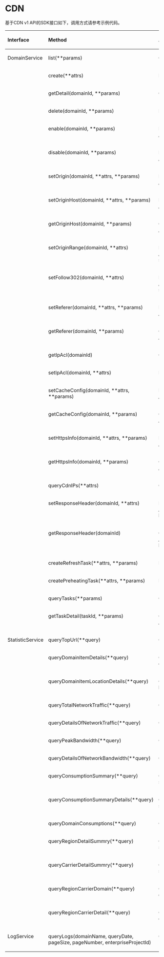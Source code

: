 # CDN<a name="sdk_11_0019"></a>

基于CDN v1 API的SDK接口如下，调用方式请参考示例代码。

<a name="table1523315114499"></a>
<table><thead align="left"><tr id="row2234951184918"><th class="cellrowborder" valign="top" width="28.372837283728376%" id="mcps1.1.4.1.1"><p id="p62949318403"><a name="p62949318403"></a><a name="p62949318403"></a>Interface</p>
</th>
<th class="cellrowborder" valign="top" width="36.03360336033604%" id="mcps1.1.4.1.2"><p id="p5098895718403"><a name="p5098895718403"></a><a name="p5098895718403"></a>Method</p>
</th>
<th class="cellrowborder" valign="top" width="35.5935593559356%" id="mcps1.1.4.1.3"><p id="p3646482918403"><a name="p3646482918403"></a><a name="p3646482918403"></a>API</p>
</th>
</tr>
</thead>
<tbody><tr id="row523425110494"><td class="cellrowborder" rowspan="26" valign="top" width="28.372837283728376%" headers="mcps1.1.4.1.1 "><p id="p1238710141532"><a name="p1238710141532"></a><a name="p1238710141532"></a>DomainService</p>
</td>
<td class="cellrowborder" valign="top" width="36.03360336033604%" headers="mcps1.1.4.1.2 "><p id="p44361006534"><a name="p44361006534"></a><a name="p44361006534"></a>list(**params)</p>
</td>
<td class="cellrowborder" valign="top" width="35.5935593559356%" headers="mcps1.1.4.1.3 "><p id="p1943600165315"><a name="p1943600165315"></a><a name="p1943600165315"></a>GET /v1.0/cdn/domains</p>
</td>
</tr>
<tr id="row8876172513106"><td class="cellrowborder" valign="top" headers="mcps1.1.4.1.1 "><p id="p343615085311"><a name="p343615085311"></a><a name="p343615085311"></a>create(**attrs)</p>
</td>
<td class="cellrowborder" valign="top" headers="mcps1.1.4.1.2 "><p id="p1943614055312"><a name="p1943614055312"></a><a name="p1943614055312"></a>POST /v1.0/cdn/domains</p>
</td>
</tr>
<tr id="row2537755201219"><td class="cellrowborder" valign="top" headers="mcps1.1.4.1.1 "><p id="p19436908536"><a name="p19436908536"></a><a name="p19436908536"></a>getDetail(domainId, **params)</p>
</td>
<td class="cellrowborder" valign="top" headers="mcps1.1.4.1.2 "><p id="p643614095319"><a name="p643614095319"></a><a name="p643614095319"></a>GET /v1.0/cdn/domains/{domain_id}/detail</p>
</td>
</tr>
<tr id="row16776199141312"><td class="cellrowborder" valign="top" headers="mcps1.1.4.1.1 "><p id="p643615065314"><a name="p643615065314"></a><a name="p643615065314"></a>delete(domainId, **params)</p>
</td>
<td class="cellrowborder" valign="top" headers="mcps1.1.4.1.2 "><p id="p0436907537"><a name="p0436907537"></a><a name="p0436907537"></a>DELETE /v1.0/cdn/domains/{domain_id}</p>
</td>
</tr>
<tr id="row1826852514139"><td class="cellrowborder" valign="top" headers="mcps1.1.4.1.1 "><p id="p114368011538"><a name="p114368011538"></a><a name="p114368011538"></a>enable(domainId, **params)</p>
</td>
<td class="cellrowborder" valign="top" headers="mcps1.1.4.1.2 "><p id="p144368055311"><a name="p144368055311"></a><a name="p144368055311"></a>PUT /v1.0/cdn/domains/{domain_id}/enable</p>
</td>
</tr>
<tr id="row14217346141317"><td class="cellrowborder" valign="top" headers="mcps1.1.4.1.1 "><p id="p4437140165319"><a name="p4437140165319"></a><a name="p4437140165319"></a>disable(domainId, **params)</p>
</td>
<td class="cellrowborder" valign="top" headers="mcps1.1.4.1.2 "><p id="p15437904536"><a name="p15437904536"></a><a name="p15437904536"></a>PUT /v1.0/cdn/domains/{domain_id}/disable</p>
</td>
</tr>
<tr id="row92401782145"><td class="cellrowborder" valign="top" headers="mcps1.1.4.1.1 "><p id="p11437403539"><a name="p11437403539"></a><a name="p11437403539"></a>setOrigin(domainId, **attrs, **params)</p>
</td>
<td class="cellrowborder" valign="top" headers="mcps1.1.4.1.2 "><p id="p1043730195317"><a name="p1043730195317"></a><a name="p1043730195317"></a>PUT /v1.0/cdn/domains/{domain_id}/origin</p>
</td>
</tr>
<tr id="row13215102212143"><td class="cellrowborder" valign="top" headers="mcps1.1.4.1.1 "><p id="p114371701537"><a name="p114371701537"></a><a name="p114371701537"></a>setOriginHost(domainId, **attrs, **params)</p>
</td>
<td class="cellrowborder" valign="top" headers="mcps1.1.4.1.2 "><p id="p143770115310"><a name="p143770115310"></a><a name="p143770115310"></a>PUT /v1.0/cdn/domains/{domain_id}/originhost</p>
</td>
</tr>
<tr id="row275592615153"><td class="cellrowborder" valign="top" headers="mcps1.1.4.1.1 "><p id="p1843720018534"><a name="p1843720018534"></a><a name="p1843720018534"></a>getOriginHost(domainId, **params)</p>
</td>
<td class="cellrowborder" valign="top" headers="mcps1.1.4.1.2 "><p id="p143780115316"><a name="p143780115316"></a><a name="p143780115316"></a>GET /v1.0/cdn/domains/{domain_id}/originhost</p>
</td>
</tr>
<tr id="row63830433155"><td class="cellrowborder" valign="top" headers="mcps1.1.4.1.1 "><p id="p0437180105312"><a name="p0437180105312"></a><a name="p0437180105312"></a>setOriginRange(domainId, **attrs)</p>
</td>
<td class="cellrowborder" valign="top" headers="mcps1.1.4.1.2 "><p id="p154371903535"><a name="p154371903535"></a><a name="p154371903535"></a>PUT /v1.0/cdn/domains/{domainId}/range-switch</p>
</td>
</tr>
<tr id="row192132198452"><td class="cellrowborder" valign="top" headers="mcps1.1.4.1.1 "><p id="p14371206534"><a name="p14371206534"></a><a name="p14371206534"></a>setFollow302(domainId, **attrs)</p>
</td>
<td class="cellrowborder" valign="top" headers="mcps1.1.4.1.2 "><p id="p1743716035311"><a name="p1743716035311"></a><a name="p1743716035311"></a>PUT /v1.0/cdn/domains/{domainId}/follow302-switch</p>
</td>
</tr>
<tr id="row6807131534518"><td class="cellrowborder" valign="top" headers="mcps1.1.4.1.1 "><p id="p194372001532"><a name="p194372001532"></a><a name="p194372001532"></a>setReferer(domainId, **attrs, **params)</p>
</td>
<td class="cellrowborder" valign="top" headers="mcps1.1.4.1.2 "><p id="p164371025312"><a name="p164371025312"></a><a name="p164371025312"></a>PUT /v1.0/cdn/domains/{domain_id}/referer</p>
</td>
</tr>
<tr id="row1511016138454"><td class="cellrowborder" valign="top" headers="mcps1.1.4.1.1 "><p id="p124379085312"><a name="p124379085312"></a><a name="p124379085312"></a>getReferer(domainId, **params)</p>
</td>
<td class="cellrowborder" valign="top" headers="mcps1.1.4.1.2 "><p id="p043711085312"><a name="p043711085312"></a><a name="p043711085312"></a>GET /v1.0/cdn/domains/{domain_id}/referer</p>
</td>
</tr>
<tr id="row94595376199"><td class="cellrowborder" valign="top" headers="mcps1.1.4.1.1 "><p id="p443713045314"><a name="p443713045314"></a><a name="p443713045314"></a>getIpAcl(domainId)</p>
</td>
<td class="cellrowborder" valign="top" headers="mcps1.1.4.1.2 "><p id="p19437100145317"><a name="p19437100145317"></a><a name="p19437100145317"></a>GET /v1.0/cdn/domains/{domainId}/ip-acl</p>
</td>
</tr>
<tr id="row83365311916"><td class="cellrowborder" valign="top" headers="mcps1.1.4.1.1 "><p id="p1437200125315"><a name="p1437200125315"></a><a name="p1437200125315"></a>setIpAcl(domainId, **attrs)</p>
</td>
<td class="cellrowborder" valign="top" headers="mcps1.1.4.1.2 "><p id="p11437902536"><a name="p11437902536"></a><a name="p11437902536"></a>PUT /v1.0/cdn/domains/{domainId}/ip-acl</p>
</td>
</tr>
<tr id="row1979211518470"><td class="cellrowborder" valign="top" headers="mcps1.1.4.1.1 "><p id="p3437190105316"><a name="p3437190105316"></a><a name="p3437190105316"></a>setCacheConfig(domainId, **attrs, **params)</p>
</td>
<td class="cellrowborder" valign="top" headers="mcps1.1.4.1.2 "><p id="p44372015530"><a name="p44372015530"></a><a name="p44372015530"></a>PUT /v1.0/cdn/domains/{domain_id}/cache</p>
</td>
</tr>
<tr id="row1764151242013"><td class="cellrowborder" valign="top" headers="mcps1.1.4.1.1 "><p id="p04371102537"><a name="p04371102537"></a><a name="p04371102537"></a>getCacheConfig(domainId, **params)</p>
</td>
<td class="cellrowborder" valign="top" headers="mcps1.1.4.1.2 "><p id="p184376095315"><a name="p184376095315"></a><a name="p184376095315"></a>GET /v1.0/cdn/domains/{domain_id}/cache</p>
</td>
</tr>
<tr id="row166913316201"><td class="cellrowborder" valign="top" headers="mcps1.1.4.1.1 "><p id="p1743770205313"><a name="p1743770205313"></a><a name="p1743770205313"></a>setHttpsInfo(domainId, **attrs, **params)</p>
</td>
<td class="cellrowborder" valign="top" headers="mcps1.1.4.1.2 "><p id="p12437207534"><a name="p12437207534"></a><a name="p12437207534"></a>PUT /v1.0/cdn/domains/{domain_id}/https-info</p>
</td>
</tr>
<tr id="row873284911202"><td class="cellrowborder" valign="top" headers="mcps1.1.4.1.1 "><p id="p143720011532"><a name="p143720011532"></a><a name="p143720011532"></a>getHttpsInfo(domainId, **params)</p>
</td>
<td class="cellrowborder" valign="top" headers="mcps1.1.4.1.2 "><p id="p84381020530"><a name="p84381020530"></a><a name="p84381020530"></a>GET /v1.0/cdn/domains/{domain_id}/https-info</p>
</td>
</tr>
<tr id="row52741617172117"><td class="cellrowborder" valign="top" headers="mcps1.1.4.1.1 "><p id="p843817017530"><a name="p843817017530"></a><a name="p843817017530"></a>queryCdnIPs(**attrs)</p>
</td>
<td class="cellrowborder" valign="top" headers="mcps1.1.4.1.2 "><p id="p2043810015315"><a name="p2043810015315"></a><a name="p2043810015315"></a>GET /v1.0/cdn/ip-info</p>
</td>
</tr>
<tr id="row032673182116"><td class="cellrowborder" valign="top" headers="mcps1.1.4.1.1 "><p id="p184388011539"><a name="p184388011539"></a><a name="p184388011539"></a>setResponseHeader(domainId, **attrs)</p>
</td>
<td class="cellrowborder" valign="top" headers="mcps1.1.4.1.2 "><p id="p17438607531"><a name="p17438607531"></a><a name="p17438607531"></a>PUT /v1.0/cdn/domains/{domainId}/response-header</p>
</td>
</tr>
<tr id="row9609121122219"><td class="cellrowborder" valign="top" headers="mcps1.1.4.1.1 "><p id="p1743810015311"><a name="p1743810015311"></a><a name="p1743810015311"></a>getResponseHeader(domainId)</p>
</td>
<td class="cellrowborder" valign="top" headers="mcps1.1.4.1.2 "><p id="p64388014534"><a name="p64388014534"></a><a name="p64388014534"></a>GET /v1.0/cdn/domains/{domainId}/response-header</p>
</td>
</tr>
<tr id="row33951327122216"><td class="cellrowborder" valign="top" headers="mcps1.1.4.1.1 "><p id="p3438406531"><a name="p3438406531"></a><a name="p3438406531"></a>createRefreshTask(**attrs, **params)</p>
</td>
<td class="cellrowborder" valign="top" headers="mcps1.1.4.1.2 "><p id="p124389015317"><a name="p124389015317"></a><a name="p124389015317"></a>POST /v1.0/cdn/refreshtasks</p>
</td>
</tr>
<tr id="row9933202916529"><td class="cellrowborder" valign="top" headers="mcps1.1.4.1.1 "><p id="p13438705535"><a name="p13438705535"></a><a name="p13438705535"></a>createPreheatingTask(**attrs, **params)</p>
</td>
<td class="cellrowborder" valign="top" headers="mcps1.1.4.1.2 "><p id="p10438150185311"><a name="p10438150185311"></a><a name="p10438150185311"></a>POST /v1.0/cdn/preheatingtasks</p>
</td>
</tr>
<tr id="row7218050205218"><td class="cellrowborder" valign="top" headers="mcps1.1.4.1.1 "><p id="p84388015318"><a name="p84388015318"></a><a name="p84388015318"></a>queryTasks(**params)</p>
</td>
<td class="cellrowborder" valign="top" headers="mcps1.1.4.1.2 "><p id="p643880165312"><a name="p643880165312"></a><a name="p643880165312"></a>GET /v1.0/cdn/historytasks</p>
</td>
</tr>
<tr id="row6910164785210"><td class="cellrowborder" valign="top" headers="mcps1.1.4.1.1 "><p id="p1143818095314"><a name="p1143818095314"></a><a name="p1143818095314"></a>getTaskDetail(taskId, **params)</p>
</td>
<td class="cellrowborder" valign="top" headers="mcps1.1.4.1.2 "><p id="p0438202532"><a name="p0438202532"></a><a name="p0438202532"></a>GET /v1.0/cdn/historytasks/{task_id}/detail</p>
</td>
</tr>
<tr id="row19422175445216"><td class="cellrowborder" rowspan="14" valign="top" width="28.372837283728376%" headers="mcps1.1.4.1.1 "><p id="p10473123195318"><a name="p10473123195318"></a><a name="p10473123195318"></a>StatisticService</p>
</td>
<td class="cellrowborder" valign="top" width="36.03360336033604%" headers="mcps1.1.4.1.2 "><p id="p81531131185412"><a name="p81531131185412"></a><a name="p81531131185412"></a>queryTopUrl(**query)</p>
</td>
<td class="cellrowborder" valign="top" width="35.5935593559356%" headers="mcps1.1.4.1.3 "><p id="p10153133155417"><a name="p10153133155417"></a><a name="p10153133155417"></a>GET /v1.0/cdn/statistics/top-url</p>
</td>
</tr>
<tr id="row356024515523"><td class="cellrowborder" valign="top" headers="mcps1.1.4.1.1 "><p id="p2015343120541"><a name="p2015343120541"></a><a name="p2015343120541"></a>queryDomainItemDetails(**query)</p>
</td>
<td class="cellrowborder" valign="top" headers="mcps1.1.4.1.2 "><p id="p10153183185419"><a name="p10153183185419"></a><a name="p10153183185419"></a>GET /v1.0/cdn/statistics/domain-item-details</p>
</td>
</tr>
<tr id="row1284621615532"><td class="cellrowborder" valign="top" headers="mcps1.1.4.1.1 "><p id="p915353119546"><a name="p915353119546"></a><a name="p915353119546"></a>queryDomainItemLocationDetails(**query)</p>
</td>
<td class="cellrowborder" valign="top" headers="mcps1.1.4.1.2 "><p id="p161530319546"><a name="p161530319546"></a><a name="p161530319546"></a>GET /v1.0/cdn/statistics/domain-item-location-details</p>
</td>
</tr>
<tr id="row1666119219545"><td class="cellrowborder" valign="top" headers="mcps1.1.4.1.1 "><p id="p11154131105411"><a name="p11154131105411"></a><a name="p11154131105411"></a>queryTotalNetworkTraffic(**query)</p>
</td>
<td class="cellrowborder" valign="top" headers="mcps1.1.4.1.2 "><p id="p515413105416"><a name="p515413105416"></a><a name="p515413105416"></a>GET /v1.0/cdn/statistics/flux</p>
</td>
</tr>
<tr id="row20542612544"><td class="cellrowborder" valign="top" headers="mcps1.1.4.1.1 "><p id="p12154031205416"><a name="p12154031205416"></a><a name="p12154031205416"></a>queryDetailsOfNetworkTraffic(**query)</p>
</td>
<td class="cellrowborder" valign="top" headers="mcps1.1.4.1.2 "><p id="p3154153113548"><a name="p3154153113548"></a><a name="p3154153113548"></a>GET /v1.0/cdn/statistics/flux-detail</p>
</td>
</tr>
<tr id="row7735142546"><td class="cellrowborder" valign="top" headers="mcps1.1.4.1.1 "><p id="p16154163155412"><a name="p16154163155412"></a><a name="p16154163155412"></a>queryPeakBandwidth(**query)</p>
</td>
<td class="cellrowborder" valign="top" headers="mcps1.1.4.1.2 "><p id="p4154193115418"><a name="p4154193115418"></a><a name="p4154193115418"></a>GET /v1.0/cdn/statistics/bandwidth</p>
</td>
</tr>
<tr id="row2030871215412"><td class="cellrowborder" valign="top" headers="mcps1.1.4.1.1 "><p id="p10154123114543"><a name="p10154123114543"></a><a name="p10154123114543"></a>queryDetailsOfNetworkBandwidth(**query)</p>
</td>
<td class="cellrowborder" valign="top" headers="mcps1.1.4.1.2 "><p id="p201540314542"><a name="p201540314542"></a><a name="p201540314542"></a>GET /v1.0/cdn/statistics/bandwidth-detail</p>
</td>
</tr>
<tr id="row16831169145420"><td class="cellrowborder" valign="top" headers="mcps1.1.4.1.1 "><p id="p5154631115413"><a name="p5154631115413"></a><a name="p5154631115413"></a>queryConsumptionSummary(**query)</p>
</td>
<td class="cellrowborder" valign="top" headers="mcps1.1.4.1.2 "><p id="p715410316547"><a name="p715410316547"></a><a name="p715410316547"></a>GET /v1.0/cdn/statistics/domain-summary</p>
</td>
</tr>
<tr id="row1695077125416"><td class="cellrowborder" valign="top" headers="mcps1.1.4.1.1 "><p id="p151541631145419"><a name="p151541631145419"></a><a name="p151541631145419"></a>queryConsumptionSummaryDetails(**query)</p>
</td>
<td class="cellrowborder" valign="top" headers="mcps1.1.4.1.2 "><p id="p2154153115415"><a name="p2154153115415"></a><a name="p2154153115415"></a>GET /v1.0/cdn/statistics/domain-summary-detail</p>
</td>
</tr>
<tr id="row960983817534"><td class="cellrowborder" valign="top" headers="mcps1.1.4.1.1 "><p id="p131541531185416"><a name="p131541531185416"></a><a name="p131541531185416"></a>queryDomainConsumptions(**query)</p>
</td>
<td class="cellrowborder" valign="top" headers="mcps1.1.4.1.2 "><p id="p141541631105415"><a name="p141541631105415"></a><a name="p141541631105415"></a>GET /v1.0/cdn/statistics/domain</p>
</td>
</tr>
<tr id="row1284125755317"><td class="cellrowborder" valign="top" headers="mcps1.1.4.1.1 "><p id="p5154173175411"><a name="p5154173175411"></a><a name="p5154173175411"></a>queryRegionDetailSummry(**query)</p>
</td>
<td class="cellrowborder" valign="top" headers="mcps1.1.4.1.2 "><p id="p11541331165416"><a name="p11541331165416"></a><a name="p11541331165416"></a>GET /v1.0/cdn/statistics/region-detail-summary</p>
</td>
</tr>
<tr id="row13591003548"><td class="cellrowborder" valign="top" headers="mcps1.1.4.1.1 "><p id="p115443135411"><a name="p115443135411"></a><a name="p115443135411"></a>queryCarrierDetailSummry(**query)</p>
</td>
<td class="cellrowborder" valign="top" headers="mcps1.1.4.1.2 "><p id="p1415415311540"><a name="p1415415311540"></a><a name="p1415415311540"></a>GET /v1.0/cdn/statistics/carrier-detail-summary</p>
</td>
</tr>
<tr id="row12653145814530"><td class="cellrowborder" valign="top" headers="mcps1.1.4.1.1 "><p id="p131541631175410"><a name="p131541631175410"></a><a name="p131541631175410"></a>queryRegionCarrierDomain(**query)</p>
</td>
<td class="cellrowborder" valign="top" headers="mcps1.1.4.1.2 "><p id="p31541431185411"><a name="p31541431185411"></a><a name="p31541431185411"></a>GET /v1.0/cdn/statistics/region-carrier-domain</p>
</td>
</tr>
<tr id="row11788151045410"><td class="cellrowborder" valign="top" headers="mcps1.1.4.1.1 "><p id="p10154131185413"><a name="p10154131185413"></a><a name="p10154131185413"></a>queryRegionCarrierDetail(**query)</p>
</td>
<td class="cellrowborder" valign="top" headers="mcps1.1.4.1.2 "><p id="p91541231185416"><a name="p91541231185416"></a><a name="p91541231185416"></a>GET /v1.0/cdn/statistics/region-carrier-detail</p>
</td>
</tr>
<tr id="row951404205212"><td class="cellrowborder" valign="top" width="28.372837283728376%" headers="mcps1.1.4.1.1 "><p id="p4759157135412"><a name="p4759157135412"></a><a name="p4759157135412"></a>LogService</p>
</td>
<td class="cellrowborder" valign="top" width="36.03360336033604%" headers="mcps1.1.4.1.2 "><p id="p107593571546"><a name="p107593571546"></a><a name="p107593571546"></a>queryLogs(domainName, queryDate, pageSize, pageNumber, enterpriseProjectId)</p>
</td>
<td class="cellrowborder" valign="top" width="35.5935593559356%" headers="mcps1.1.4.1.3 "><p id="p137591457125420"><a name="p137591457125420"></a><a name="p137591457125420"></a>GET /v1.0/cdn/logs</p>
</td>
</tr>
</tbody>
</table>

